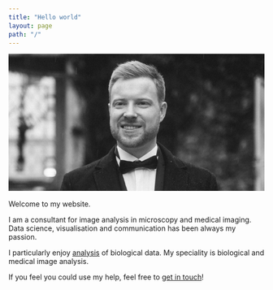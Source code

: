 ```yaml
---
title: "Hello world"
layout: page
path: "/"
---
```

![Profile picture](./profilka_small.jpg)

Welcome to my website.

I am a consultant for image analysis in microscopy and medical imaging. Data science, visualisation and communication has been always my passion. 

I particularly enjoy [analysis](research/) of biological data. My speciality is biological and medical image analysis. 

If you feel you could use my help, feel free to [get in touch](contact/)!